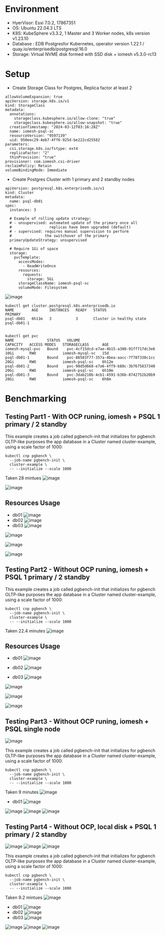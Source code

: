 # Environment
- HyerVisor: Esxi 7.0.2, 17867351
- OS: Ubuntu 22.04.3 LTS
- K8S: KubeSphere v3.3.2, 1 Master and 3 Worker nodes, k8s version v1.23.10
- Database : EDB Postgresfor Kubernetes, operator version 1.22.1 / quay.io/enterprisedb/postgresql:16.0
- Storage: Virtual NVME disk formed with SSD disk + iomesh v5.3.0-rc13

# Setup
- Create Storage Class for Postgres, Replica factor at least 2
```
allowVolumeExpansion: true
apiVersion: storage.k8s.io/v1
kind: StorageClass
metadata:
  annotations:
    storageclass.kubesphere.io/allow-clone: "true"
    storageclass.kubesphere.io/allow-snapshot: "true"
  creationTimestamp: "2024-03-12T03:16:28Z"
  name: iomesh-psql-sc
  resourceVersion: "9597139"
  uid: 950eec29-4eb7-4ff6-925d-be222cd25582
parameters:
  csi.storage.k8s.io/fstype: ext4
  replicaFactor: "2"
  thinProvision: "true"
provisioner: com.iomesh.csi-driver
reclaimPolicy: Retain
volumeBindingMode: Immediate
```
- Create Postgres Cluster with 1 primary and 2 standby nodes 
```
apiVersion: postgresql.k8s.enterprisedb.io/v1
kind: Cluster
metadata:
  name: psql-db01
spec:
  instances: 3

  # Example of rolling update strategy:
  # - unsupervised: automated update of the primary once all
  #                 replicas have been upgraded (default)
  # - supervised: requires manual supervision to perform
  #               the switchover of the primary
  primaryUpdateStrategy: unsupervised

  # Require 1Gi of space
  storage:
    pvcTemplate:
      accessModes:
        - ReadWriteOnce
      resources:
        requests:
          storage: 5Gi
      storageClassName: iomesh-psql-sc
      volumeMode: Filesystem
```
![image](https://github.com/paul6668/test/assets/105109093/cd940b65-0ec6-430e-987f-d7a08738bbbf)

```
kubectl get cluster.postgresql.k8s.enterprisedb.io
NAME        AGE     INSTANCES   READY   STATUS                     PRIMARY
psql-db01   6h11m   3           3       Cluster in healthy state   psql-db01-1


kubectl get pvc
NAME               STATUS   VOLUME                                     CAPACITY   ACCESS MODES   STORAGECLASS      AGE
iomesh-mysql-pvc   Bound    pvc-4cf15dcd-e7ae-4b15-a380-91ff717dc3e6   10Gi       RWO            iomesh-mysql-sc   15d
psql-db01-1        Bound    pvc-86583f77-357a-4bea-aacc-7f78f338c1cc   20Gi       RWO            iomesh-psql-sc    6h12m
psql-db01-2        Bound    pvc-90d5d668-e7a6-4ff9-b88c-3b7675837340   20Gi       RWO            iomesh-psql-sc    6h10m
psql-db01-3        Bound    pvc-3dab210b-4cb1-4591-b36b-8742752b20b9   20Gi       RWO            iomesh-psql-sc    6h8m

```
# Benchmarking 
## Testing Part1 - With OCP runing, iomesh + PSQL 1 primary / 2 standby
This example creates a job called pgbench-init that initializes for pgbench OLTP-like purposes the app database in a Cluster named cluster-example, using a scale factor of 1000:
```
kubectl cnp pgbench \
  --job-name pgbench-init \
  cluster-example \
  -- --initialize --scale 1000

```
Taken 28 mintues
![image](https://github.com/paul6668/test/assets/105109093/03540107-2851-499f-9f65-506e779c4f66)

![image](https://github.com/paul6668/test/assets/105109093/0743dff8-51c3-4e44-8df2-8e1aed2ea8f1)



## Resources Usage
- db01
![image](https://github.com/paul6668/test/assets/105109093/acfd1669-80e6-4076-a034-a9dea2746b0a)
- db02
![image](https://github.com/paul6668/test/assets/105109093/6b45feb1-1a00-44e8-aff4-7a210f82c389)
- db03
![image](https://github.com/paul6668/test/assets/105109093/ae0d3028-ad8f-420f-ad61-5b578a73b779)

![image](https://github.com/paul6668/test/assets/105109093/96f254aa-bf51-43c8-9eae-e39faad1274c)

![image](https://github.com/paul6668/test/assets/105109093/ffe23ad5-c68f-486f-aab5-0376545af042)

![image](https://github.com/paul6668/test/assets/105109093/669083d5-682e-4182-baa3-772de35b7ba7)

## Testing Part2 - Without OCP runing, iomesh + PSQL 1 primary / 2 standby
This example creates a job called pgbench-init that initializes for pgbench OLTP-like purposes the app database in a Cluster named cluster-example, using a scale factor of 1000:
```
kubectl cnp pgbench \
  --job-name pgbench-init \
  cluster-example \
  -- --initialize --scale 1000

```
Taken 22.4 minutes
![image](https://github.com/paul6668/test/assets/105109093/0e7068a9-1a6e-4e6f-b4c7-5a7d15d34ba7)
## Resources Usage
- db01
![image](https://github.com/paul6668/test/assets/105109093/e8636367-5c6f-439e-8d65-99393c12128d)

- db02
![image](https://github.com/paul6668/test/assets/105109093/29dfb944-0b40-4d50-a3de-0e75e6ef7277)

- db03
![image](https://github.com/paul6668/test/assets/105109093/113cd6a1-e862-4740-9f8f-8b9bd06dce74)

![image](https://github.com/paul6668/test/assets/105109093/890e1a57-dc5c-41af-9a19-42be1514aeef)

![image](https://github.com/paul6668/test/assets/105109093/4f5b5d59-12a0-409e-8e7f-02984275d743)

![image](https://github.com/paul6668/test/assets/105109093/c13415c4-7e1b-4738-924e-ddbd486146d8)

## Testing Part3 - Without OCP runing, iomesh + PSQL single node 
![image](https://github.com/paul6668/test/assets/105109093/de3d6398-d03b-442e-b8e9-42741b971866)

This example creates a job called pgbench-init that initializes for pgbench OLTP-like purposes the app database in a Cluster named cluster-example, using a scale factor of 1000:
```
kubectl cnp pgbench \
  --job-name pgbench-init \
  cluster-example \
  -- --initialize --scale 1000

```
Taken 9 minutes
![image](https://github.com/paul6668/test/assets/105109093/55e797f5-3eac-4bbd-8c4d-ec5333c1a696)

- db01
![image](https://github.com/paul6668/test/assets/105109093/8b959e1f-7cf9-42da-9247-1fbf6d7165cf)

![image](https://github.com/paul6668/test/assets/105109093/3190f94e-c94a-43b4-922b-4f90080b4b66)
![image](https://github.com/paul6668/test/assets/105109093/3e9212ac-dcc0-4837-b30e-21200ce4300f)
![image](https://github.com/paul6668/test/assets/105109093/f9185f5f-95ef-49b8-93d5-86010cde511e)

## Testing Part4 - Without OCP, local disk + PSQL 1 primary / 2 standby
![image](https://github.com/paul6668/test/assets/105109093/d20eb1b9-fbde-488b-beee-fefca5d76d5b)
![image](https://github.com/paul6668/test/assets/105109093/f6a9be26-588d-4117-87a3-19323678cfe2)
![image](https://github.com/paul6668/test/assets/105109093/e9c7a8ef-913c-416a-8bdc-fa28213006b1)

This example creates a job called pgbench-init that initializes for pgbench OLTP-like purposes the app database in a Cluster named cluster-example, using a scale factor of 1000:
```
kubectl cnp pgbench \
  --job-name pgbench-init \
  cluster-example \
  -- --initialize --scale 1000

```
Taken 9.2 mintues
![image](https://github.com/paul6668/test/assets/105109093/8d911626-9c6f-4d6c-852b-ea5a4f21f08c)

- db01
![image](https://github.com/paul6668/test/assets/105109093/2629a8af-a1ac-4167-8067-18b758f69e55)
- db02
![image](https://github.com/paul6668/test/assets/105109093/43a2a014-1e56-4e92-ac25-c5ba5a58022f)
- db03
![image](https://github.com/paul6668/test/assets/105109093/f1b026f7-0434-4082-8c9b-6d689b392980)

![image](https://github.com/paul6668/test/assets/105109093/d235f92e-82f6-41a7-8503-754f2195638e)
![image](https://github.com/paul6668/test/assets/105109093/af204c54-2f7c-4b01-bc9b-71ad77f94da5)
![image](https://github.com/paul6668/test/assets/105109093/1310d21d-6b70-4ddf-8818-02d58dac75e7)


